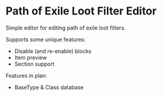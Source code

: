 # Path of Exile Loot Filter Editor
Simple editor for editing path of exile loot filters.

Supports some unique features:
 * Disable (and re-enable) blocks
 * Item preview
 * Section support
 
Features in plan:
 * BaseType & Class database
